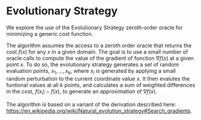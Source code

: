# Evolutionary Strategy

We explore the use of the Evolutionary Strategy zeroth-order oracle for minimizing a generic cost function. 

The algorithm assumes the access to a zeroth order oracle that returns the cost $f(x)$ for any $x$ in a given domain. The goal is to use a small number of oracle calls to compute the value of the gradient of function $`\nabla f(x)`$ at a given point $x$. To do so, the evolutionary strategy generates a set of random evaluation points, $`x_1, \ldots, x_k`$, where $x_i$ is generated by applying a small random perturbation to the current coordinate value $x$. It then evalutes the funtional values at all $`k`$ points, and calculates a sum of weighted differences in the cost, $`f(x_i)-f(x)`$, to generate an approximation of $`\nabla f(x)`$. 

The algorithm is based on a variant of the derivation described here: https://en.wikipedia.org/wiki/Natural_evolution_strategy#Search_gradients. 

